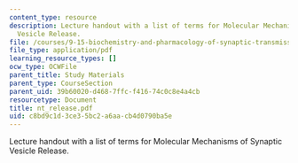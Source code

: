 ```yaml
---
content_type: resource
description: Lecture handout with a list of terms for Molecular Mechanisms of Synaptic
  Vesicle Release.
file: /courses/9-15-biochemistry-and-pharmacology-of-synaptic-transmission-fall-2007/c8bd9c1d3ce35bc2a6aacb4d0790ba5e_nt_release.pdf
file_type: application/pdf
learning_resource_types: []
ocw_type: OCWFile
parent_title: Study Materials
parent_type: CourseSection
parent_uid: 39b60020-d468-7ffc-f416-74c0c8e4a4cb
resourcetype: Document
title: nt_release.pdf
uid: c8bd9c1d-3ce3-5bc2-a6aa-cb4d0790ba5e
---
```

Lecture handout with a list of terms for Molecular Mechanisms of Synaptic Vesicle Release.